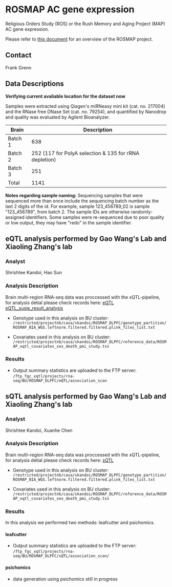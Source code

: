 # ROSMAP AC gene expression

Religious Orders Study (ROS) or the Rush Memory and Aging Project (MAP) AC gene expression. 

Please refer to [this document](../study_info/ROSMAP.md) for an overview of the ROSMAP project.

## Contact 

Frank Grenn

## Data Descriptions

**Verifying current avaliable location for the dataset now**

Samples were extracted using Qiagen's miRNeasy mini kit (cat. no. 217004) and the RNase free DNase Set (cat. no. 79254), and quantified by Nanodrop and quality was evaluated by Agilent Bioanalyzer.

| Brain      | Description |
| -----------| ----------- |
| Batch 1    | 638         |
| Batch 2    | 252 (117 for PolyA selection & 135 for rRNA depletion)        |
| Batch 3    | 251         |
| Total      | 1141        |

**Notes regarding sample naming:** Sequencing samples that were sequenced more than once include the sequencing batch number as the last 2 digits of the id. For example, sample 123_456789_02 is sample "123_456789", from batch 2. The sample IDs are otherwise randomly-assigned identifiers. Some samples were re-sequenced due to poor quality or low output, they may have "redo" in the sample identifier.


## eQTL analysis performed by Gao Wang's Lab and Xiaoling Zhang's lab

### Analyst

Shrishtee Kandoi, Hao Sun

### Analysis Description

Brain multi-region RNA-seq data was proccessed with the xQTL-pipeline, for analysis detial please check records here: [eQTL](https://github.com/cumc/brain-xqtl-analysis/tree/main/analysis/Zhang_BU/ROSMAP_DLPFC/eQTL) [eQTL_susie_result_analysis
](https://github.com/cumc/brain-xqtl-analysis/tree/main/analysis/Wang_Columbia/eqtl)

- Genotype used in this analysis on BU cluster: `/restricted/projectnb/casa/skandoi/ROSMAP_DLPFC/genotype_partition/ROSMAP_NIA_WGS.leftnorm.filtered.filtered.plink_files_list.txt`

- Covariates used in this analysis on BU cluster: `/restricted/projectnb/casa/skandoi/ROSMAP_DLPFC/reference_data/ROSMAP_xqtl_covariates_sex_death_pmi_study.tsv`

### Results

- Output summary statistics are uploaded to the FTP server: `/ftp_fgc_xqtl/projects/rna-seq/BU/ROSMAP_DLPFC/eQTL/association_scan`

## sQTL analysis performed by Gao Wang's Lab and Xiaoling Zhang's lab

### Analyst

Shrishtee Kandoi, Xuanhe Chen

### Analysis Description

Brain multi-region RNA-seq data was proccessed with the xQTL-pipeline, for analysis detial please check records here: [sQTL](https://github.com/cumc/brain-xqtl-analysis/tree/main/analysis/Zhang_BU/ROSMAP_DLPFC/sQTL)

- Genotype used in this analysis on BU cluster: `/restricted/projectnb/casa/skandoi/ROSMAP_DLPFC/genotype_partition/ROSMAP_NIA_WGS.leftnorm.filtered.filtered.plink_files_list.txt`

- Covariates used in this analysis on BU cluster: `/restricted/projectnb/casa/skandoi/ROSMAP_DLPFC/reference_data/ROSMAP_xqtl_covariates_sex_death_pmi_study.tsv`

### Results

In this analysis we performed two methods: leafcutter and psichomics.

#### leafcutter

- Output summary statistics are uploaded to the FTP server: `/ftp_fgc_xqtl/projects/rna-seq/BU/ROSMAP_DLPFC/sQTL/association_scan/`

#### psichomics

- data generation using psichomics still in progress
